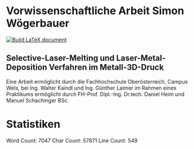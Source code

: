 # Vorwissenschaftliche Arbeit Simon Wögerbauer
[![Build LaTeX document](https://github.com/simonwoegerb/vwa/actions/workflows/main.yml/badge.svg)](https://github.com/simonwoegerb/vwa/actions/workflows/main.yml)
## Selective-Laser-Melting und Laser-Metal-Deposition Verfahren im Metall-3D-Druck
Eine Arbeit ermöglicht durch die Fachhochschule Oberösterreich, Campus Wels, bei Ing. Walter Kaindl und Ing. Günther Laimer im Rahmen eines Praktikums ermöglicht durch FH-Prof. Dipl.-Ing. Dr.tech. Daniel Heim und Manuel Schachinger BSc.

# Statistiken
Word Count: 7047
Char Count: 57871
Line Count: 549

